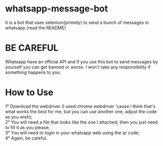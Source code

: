 # whatsapp-message-bot
It is a bot that uses selenium(primely) to send a bunch of messages in whatsapp (read the README)


# BE CAREFUL
Whatsapp have an official API and if you use this bot to send messages by yourself you can get banned or worse.
I won't take any responsibility if something happens to you.

# How to Use
1° Download the webdriver (I used chrome webdriver 'cause I think that's what works the best for me, but you can use another one, adjust the code as you wish);  
2° You will need a file that looks like the one I attached, then you just need to fill it as you please;  
3° You will need to login in your whatsapp web using the qr code;  
4° Again, be careful.

﻿﻿
